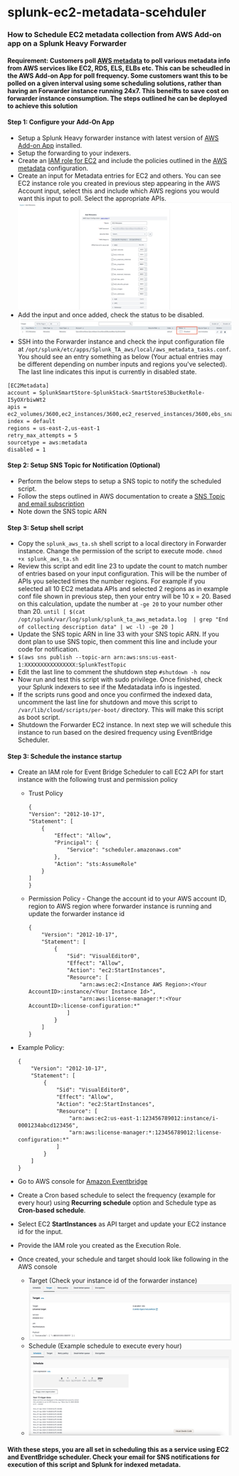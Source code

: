 # splunk-ec2-metadata-scehduler
### How to Schedule EC2 metadata collection from AWS Add-on app on a Splunk Heavy Forwarder 
#### Requirement: Customers poll [AWS metadata](https://docs.splunk.com/Documentation/AddOns/released/AWS/Metadata) to poll various metadata info from AWS services like EC2, RDS, ELS, ELBs etc. This can be scheudled in the AWS Add-on App for poll frequency. Some customers want this to be polled on a given interval using some scheduling solutions, rather than having an Forwarder instance running 24x7. This beneifts to save cost on forwarder instance consumption. The steps outlined he can be deployed to achieve this solution

#### Step 1: Configure your Add-On App
- Setup a Splunk Heavy forwarder instance with latest version of [AWS Add-on App](https://splunkbase.splunk.com/app/1876) installed. 
- Setup the forwarding to your indexers.
- Create an [IAM role for EC2](https://docs.aws.amazon.com/AWSEC2/latest/UserGuide/iam-roles-for-amazon-ec2.html) and include the policies outlined in the [AWS metadata](https://docs.splunk.com/Documentation/AddOns/released/AWS/Metadata) configuration.
- Create an input for Metadata entries for EC2 and others. You can see EC2 instance role you created in previous step appearing in the AWS Account input, select this and include which AWS regions you would want this input to poll. Select the appropriate APIs.
  ![metadata_input](images/metadata_input.jpg)
- Add the input and once added, check the status to be disabled.
  ![metadata_disabled](images/metadata_disabled.jpg)
- SSH into the Forwarder instance and check the input configuration file at `/opt/splunk/etc/apps/Splunk_TA_aws/local/aws_metadata_tasks.conf`. You should see an entry something as below (Your actual entries may be different depending on number inputs and regions you've selected). The last line indicates this input is currently in disabled state.
```
[EC2Metadata]
account = SplunkSmartStore-SplunkStack-SmartStoreS3BucketRole-I5yOXrbiwWt2
apis = ec2_volumes/3600,ec2_instances/3600,ec2_reserved_instances/3600,ebs_snapshots/3600,rds_instances/3600,rds_reserved_instances/3600,ec2_key_pairs/3600,ec2_security_groups/3600,ec2_images/3600,ec2_addresses/3600
index = default
regions = us-east-2,us-east-1
retry_max_attempts = 5
sourcetype = aws:metadata
disabled = 1
```
#### Step 2: Setup SNS Topic for Notification (Optional)
- Perform the below steps to setup a SNS topic to notify the scheduled script. 
- Follow the steps outlined in AWS documentation to create a [SNS Topic and email subscription](https://docs.aws.amazon.com/sns/latest/dg/sns-getting-started.html)
- Note down the SNS topic ARN

#### Step 3: Setup shell script
- Copy the `splunk_aws_ta.sh` shell script to a local directory in Forwarder instance. Change the permission of the script to execute mode.
  `chmod +x splunk_aws_ta.sh`
- Review this script and edit line 23 to update the count to match number of entries based on your input configuration. This will be the number of APIs you selected times the number regions. For example if you selected all 10 EC2 metadata APIs and selected 2 regions as in example conf file shown in previous step, then your entry will be 10 x = 20. Based on this calculation, update the number at `-ge 20` to your number other than 20.
  `until [ $(cat /opt/splunk/var/log/splunk/splunk_ta_aws_metadata.log  | grep "End of collecting description data" | wc -l) -ge 20 ]`
- Update the SNS topic ARN in line 33 with your SNS topic ARN. If you dont plan to use SNS topic, then comment this line and include your code for notification.
- `$(aws sns publish --topic-arn arn:aws:sns:us-east-1:XXXXXXXXXXXXXXXX:SplunkTestTopic`
- Edit the last line to comment the shutdown step
  `#shutdown -h now`
- Now run and test this script with sudo privilege. Once finished, check your Splunk indexers to see if the Medatadata info is ingested.
- If the scripts runs good and once you confirmed the indexed data, uncomment the last line for shutdown and move this script to `/var/lib/cloud/scripts/per-boot/` directory. This will make this script as boot script.
- Shutdown the Forwarder EC2 instance. In next step we will schedule this instance to run based on the desired frequency using EventBridge Scheduler.

#### Step 3: Schedule the instance startup
- Create an IAM role for Event Bridge Scheduler to call EC2 API for start instance with the following trust and permission policy
  - Trust Policy
    ```
    {
    "Version": "2012-10-17",
    "Statement": [
        {
            "Effect": "Allow",
            "Principal": {
                "Service": "scheduler.amazonaws.com"
            },
            "Action": "sts:AssumeRole"
        }
    ]
    }
    ```
  - Permission Policy - Change the account id to your AWS account ID, region to AWS region where forwarder instance is running and update the forwarder instance id 
    ```
    {
        "Version": "2012-10-17",
        "Statement": [
            {
                "Sid": "VisualEditor0",
                "Effect": "Allow",
                "Action": "ec2:StartInstances",
                "Resource": [
                    "arn:aws:ec2:<Instance AWS Region>:<Your AccountID>:instance/<Your Instance Id>",
                    "arn:aws:license-manager:*:<Your AccountID>:license-configuration:*"
                ]
            }
        ]
    }
    ```
 - Example Policy:
    ```
    {
        "Version": "2012-10-17",
        "Statement": [
            {
                "Sid": "VisualEditor0",
                "Effect": "Allow",
                "Action": "ec2:StartInstances",
                "Resource": [
                    "arn:aws:ec2:us-east-1:123456789012:instance/i-0001234abcd123456",
                    "arn:aws:license-manager:*:123456789012:license-configuration:*"
                ]
            }
        ]
    }
    ```
  
- Go to AWS console for [Amazon Eventbridge](https://console.aws.amazon.com/scheduler/home)
- Create a Cron based schedule to select the frequency (example for every hour) using **Recurring schedule** option and Schedule type as **Cron-based schedule**.
- Select EC2 **StartInstances** as API target and update your EC2 instance id for the input.
- Provide the IAM role you created as the Execution Role.
- Once created, your schedule and target should look like following in the AWS console
  - Target (Check your instance id of the forwarder instance)
  - ![eventbridge_target](images/eventbridge_target.jpg)
  - Schedule (Example schedule to execute every hour)
  - ![eventbridge_target](images/eventbridge_schedule.jpg)
 

#### With these steps, you are all set in scheduling this as a service using EC2 and EventBridge scheduler. Check your email for SNS notifications for execution of this script and Splunk for indexed metadata.